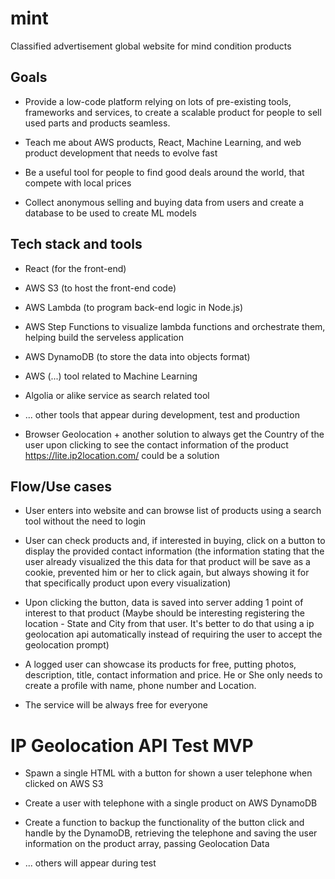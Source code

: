 # mint
Classified advertisement global website for mind condition products

## Goals

- Provide a low-code platform relying on lots of pre-existing tools, frameworks and services, to create a scalable product for people to sell used parts and products seamless.

- Teach me about AWS products, React, Machine Learning, and web product development that needs to evolve fast

- Be a useful tool for people to find good deals around the world, that compete with local prices

- Collect anonymous selling and buying data from users and create a database to be used to create ML models

## Tech stack and tools

- React (for the front-end)

- AWS S3 (to host the front-end code)

- AWS Lambda (to program back-end logic in Node.js)

- AWS Step Functions to visualize lambda functions and orchestrate them, helping build the serveless application

- AWS DynamoDB (to store the data into objects format)

- AWS (...) tool related to Machine Learning

- Algolia or alike service as search related tool

- ... other tools that appear during development, test and production

- Browser Geolocation + another solution to always get the Country of the user upon clicking to see the contact information of the product
https://lite.ip2location.com/ could be a solution

## Flow/Use cases

- User enters into website and can browse list of products using a search tool without the need to login
- User can check products and, if interested in buying, click on a button to display the provided contact information (the information stating that the user already visualized the this data for that product will be save as a cookie, prevented him or her to click again, but always showing it for that specifically product upon every visualization)
- Upon clicking the button, data is saved into server adding 1 point of interest to that product (Maybe should be interesting registering the location - State and City from that user. It's better to do that using a ip geolocation api automatically instead of requiring the user to accept the geolocation prompt)

- A logged user can showcase its products for free, putting photos, description, title, contact information and price. He or She only needs to create a profile with name, phone number and Location.
- The service will be always free for everyone

# IP Geolocation API Test MVP

- Spawn a single HTML with a button for shown a user telephone when clicked on AWS S3

- Create a user with telephone with a single product on AWS DynamoDB

- Create a function to backup the functionality of the button click and handle by the DynamoDB, retrieving the telephone and saving the user information on the product array, passing Geolocation Data

- ... others will appear during test
